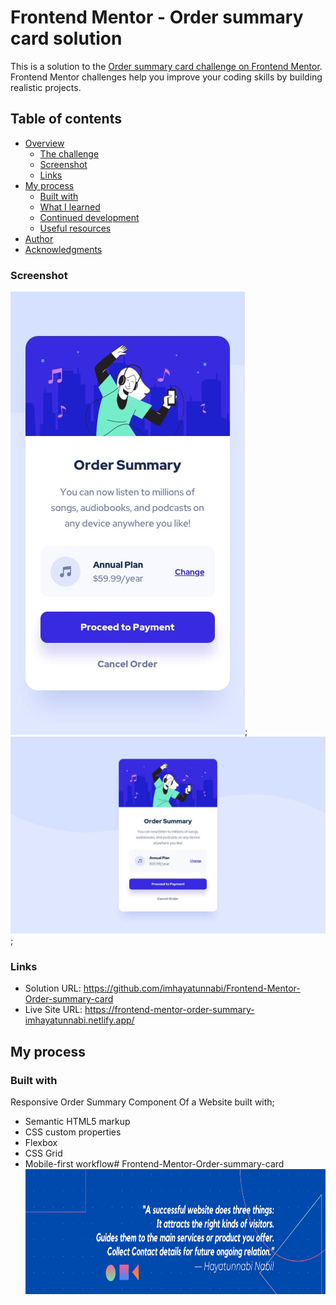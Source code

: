 # Frontend Mentor - Order summary card solution

This is a solution to the [Order summary card challenge on Frontend Mentor](https://www.frontendmentor.io/challenges/order-summary-component-QlPmajDUj). Frontend Mentor challenges help you improve your coding skills by building realistic projects.

## Table of contents

- [Overview](#overview)
  - [The challenge](#the-challenge)
  - [Screenshot](#screenshot)
  - [Links](#links)
- [My process](#my-process)
  - [Built with](#built-with)
  - [What I learned](#what-i-learned)
  - [Continued development](#continued-development)
  - [Useful resources](#useful-resources)
- [Author](#author)
- [Acknowledgments](#acknowledgments)

### Screenshot

![](./design/mobile-design.jpg);
![](./design/desktop-design.jpg);

### Links

- Solution URL: https://github.com/imhayatunnabi/Frontend-Mentor-Order-summary-card
- Live Site URL: https://frontend-mentor-order-summary-imhayatunnabi.netlify.app/

## My process

### Built with

Responsive Order Summary Component Of a Website built with;

- Semantic HTML5 markup
- CSS custom properties
- Flexbox
- CSS Grid
- Mobile-first workflow# Frontend-Mentor-Order-summary-card
  <a href="https://linkedin.com/in/imhayatunnabi" target="blank"><img align="center" src="https://github.com/imhayatunnabi/personal-website/blob/main/images/web-developer-quote.png" alt="imhayatunnabi" height="200" width="950" /></a>
